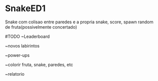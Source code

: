 # SnakeED1

Snake com colisao entre paredes e a propria snake, score, spawn random de fruta(possivelmente concertado)

#TODO
~Leaderboard

~novos labirintos

~power-ups

~colorir fruta, snake, paredes, etc

~relatorio
